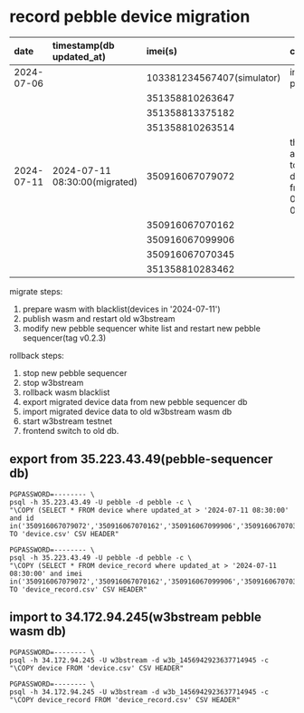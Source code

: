 # record pebble device migration

| date       | timestamp(db updated_at)      | imei(s)                    | comment                                           |
|:-----------|:------------------------------|:---------------------------|:--------------------------------------------------|
| 2024-07-06 |                               | 103381234567407(simulator) | internal pebble                                   |
|            |                               | 351358810263647            |                                                   |
|            |                               | 351358813375182            |                                                   |
|            |                               | 351358810263514            |                                                   |
| 2024-07-11 | 2024-07-11 08:30:00(migrated) | 350916067079072            | the most active top 5 devices from 07-03 to 07-10 |
|            |                               | 350916067070162            |                                                   |
|            |                               | 350916067099906            |                                                   |
|            |                               | 350916067070345            |                                                   |
|            |                               | 351358810283462            |                                                   |

migrate steps:

1. prepare wasm with blacklist(devices in '2024-07-11')
2. publish wasm and restart old w3bstream
3. modify new pebble sequencer white list and restart new pebble sequencer(tag v0.2.3)

rollback steps:

1. stop new pebble sequencer
2. stop w3bstream
3. rollback wasm blacklist
4. export migrated device data from new pebble sequencer db
5. import migrated device data to old w3bstream wasm db
6. start w3bstream testnet
7. frontend switch to old db.

## export from 35.223.43.49(pebble-sequencer db)

```shell
PGPASSWORD=-------- \
psql -h 35.223.43.49 -U pebble -d pebble -c \
"\COPY (SELECT * FROM device where updated_at > '2024-07-11 08:30:00' and id in('350916067079072','350916067070162','350916067099906','350916067070345','351358810283462')) TO 'device.csv' CSV HEADER"

PGPASSWORD=-------- \
psql -h 35.223.43.49 -U pebble -d pebble -c \
"\COPY (SELECT * FROM device_record where updated_at > '2024-07-11 08:30:00' and imei in('350916067079072','350916067070162','350916067099906','350916067070345','351358810283462')) TO 'device_record.csv' CSV HEADER"
```

## import to 34.172.94.245(w3bstream pebble wasm db)

```shell
PGPASSWORD=-------- \
psql -h 34.172.94.245 -U w3bstream -d w3b_1456942923637714945 -c "\COPY device FROM 'device.csv' CSV HEADER"

PGPASSWORD=-------- \
psql -h 34.172.94.245 -U w3bstream -d w3b_1456942923637714945 -c "\COPY device_record FROM 'device_record.csv' CSV HEADER"
```